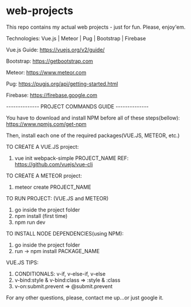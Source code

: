 # web-projects
This repo contains my actual web projects - just for fun. Please, enjoy'em.

Technologies: Vue.js | Meteor | Pug | Bootstrap | Firebase

Vue.js Guide: https://vuejs.org/v2/guide/

Bootstrap: https://getbootstrap.com

Meteor: https://www.meteor.com

Pug: https://pugjs.org/api/getting-started.html

Firebase: https://firebase.google.com


-------------- PROJECT COMMANDS GUIDE --------------

You have to download and install NPM before all of these steps(bellow): https://www.npmjs.com/get-npm

Then, install each one of the required packages(VUE.JS, METEOR, etc.)


TO CREATE A VUE.JS project:
1. vue init webpack-simple PROJECT_NAME
REF: https://github.com/vuejs/vue-cli

TO CREATE A METEOR project:
1. meteor create PROJECT_NAME

TO RUN PROJECT: (VUE.JS and METEOR)
1. go inside the project folder
2. npm install (first time)
3. npm run dev

TO INSTALL NODE DEPENDENCIES(using NPM):
1. go inside the project folder
2. run -> npm install PACKAGE_NAME

VUE.JS TIPS:
1. CONDITIONALS: v-if, v-else-if, v-else
2. v-bind:style & v-bind:class => :style & :class
3. v-on:submit.prevent => @submit.prevent

For any other questions, please, contact me up...or just google it.
